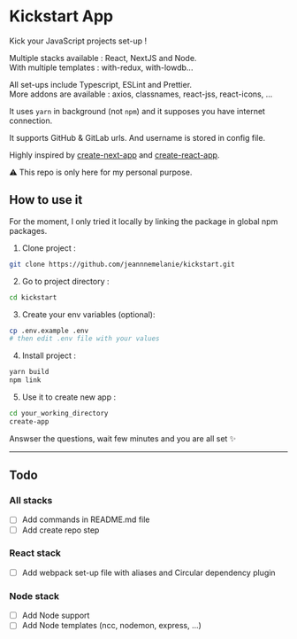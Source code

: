 # Kickstart App  

Kick your JavaScript projects set-up !  

Multiple stacks available : React, NextJS and Node.  
With multiple templates : with-redux, with-lowdb...  

All set-ups include Typescript, ESLint and Prettier.  
More addons are available : axios, classnames, react-jss, react-icons, ...  

It uses `yarn` in background (not `npm`) and it supposes you have internet connection.

It supports GitHub & GitLab urls. And username is stored in config file.

Highly inspired by [create-next-app](https://github.com/vercel/next.js/tree/canary/packages/create-next-app) and [create-react-app](https://github.com/facebook/create-react-app).  

⚠️ This repo is only here for my personal purpose.

## How to use it

For the moment, I only tried it locally by linking the package in global npm packages.

1. Clone project :  

```sh
git clone https://github.com/jeannnemelanie/kickstart.git
```

2. Go to project directory :

```sh
cd kickstart
```

3. Create your env variables (optional):

```sh
cp .env.example .env
# then edit .env file with your values
```

4. Install project :

```sh
yarn build
npm link
```

5. Use it to create new app :

```sh
cd your_working_directory
create-app
```

Answser the questions, wait few minutes and you are all set ✨

---

## Todo

### All stacks

- [ ] Add commands in README.md file
- [ ] Add create repo step

### React stack

- [ ] Add webpack set-up file with aliases and Circular dependency plugin

### Node stack

- [ ] Add Node support
- [ ] Add Node templates (ncc, nodemon, express, ...)
